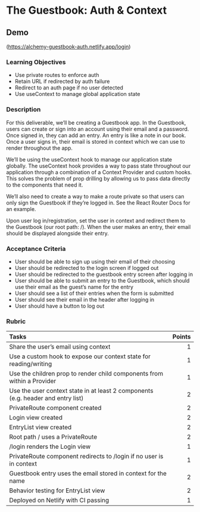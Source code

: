# The Guestbook: Auth & Context

## Demo

(https://alchemy-guestbook-auth.netlify.app/login)

### Learning Objectives

- Use private routes to enforce auth
- Retain URL if redirected by auth failure
- Redirect to an auth page if no user detected
- Use useContext to manage global application state

### Description

For this deliverable, we’ll be creating a Guestbook app. In the Guestbook, users can create or sign into an account using their email and a password. Once signed in, they can add an entry. An entry is like a note in our book. Once a user signs in, their email is stored in context which we can use to render throughout the app.

We’ll be using the useContext hook to manage our application state globally. The useContext hook provides a way to pass state throughout our application through a combination of a Context Provider and custom hooks. This solves the problem of prop drilling by allowing us to pass data directly to the components that need it.

We’ll also need to create a way to make a route private so that users can only sign the Guestbook if they’re logged in. See the React Router Docs for an example.

Upon user log in/registration, set the user in context and redirect them to the Guestbook (our root path: /). When the user makes an entry, their email should be displayed alongside their entry.

### Acceptance Criteria

- User should be able to sign up using their email of their choosing
- User should be redirected to the login screen if logged out
- User should be redirected to the guestbook entry screen after logging in
- User should be able to submit an entry to the Guestbook, which should use their email as the guest’s name for the entry
- User should see a list of their entries when the form is submitted
- User should see their email in the header after logging in
- User should have a button to log out


### Rubric

| Tasks                                             | Points |
| :------------------------------------------------ | -----: |
| Share the user’s email using context              |      1 |
| Use a custom hook to expose our context state for reading/writing |      1 |
| Use the children prop to render child components from within a Provider |      1 |
| Use the user context state in at least 2 components (e.g. header and entry list) |      2 |
| PrivateRoute component created                    |      2 |
| Login view created                                |      2 |
| EntryList view created                            |      2 |
| Root path / uses a PrivateRoute                   |      2 |
| /login renders the Login view                     |      1 |
| PrivateRoute component redirects to /login if no user is in context |      1 |
| Guestbook entry uses the email stored in context for the name |      2 |
| Behavior testing for EntryList view               |      2 |
| Deployed on Netlify with CI passing               |      1 |
